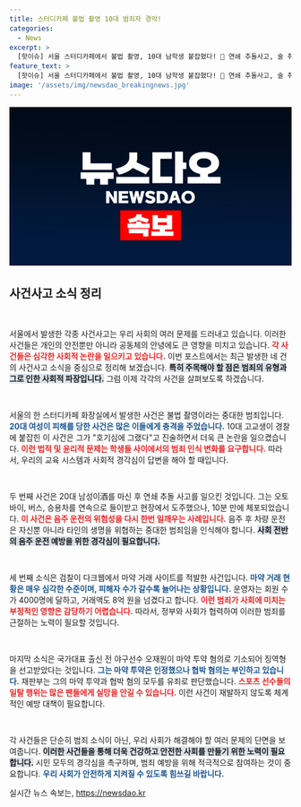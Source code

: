 ```yaml
---
title: 스터디카페 불법 촬영 10대 범죄자 경악!
categories:
  - News
excerpt: >
  [핫이슈] 서울 스터디카페에서 불법 촬영, 10대 남학생 붙잡혔다! 🍂 연쇄 추돌사고, 술 취한 20대 남성 체포! 🚨 마약 거래 다크웹 적발, 회원 수 4천명! ⚖️ 국가대표 야구선수 오재원, 마약 투약으로 징역형 선고! 
feature_text: >
  [핫이슈] 서울 스터디카페에서 불법 촬영, 10대 남학생 붙잡혔다! 🍂 연쇄 추돌사고, 술 취한 20대 남성 체포! 🚨 마약 거래 다크웹 적발, 회원 수 4천명! ⚖️ 국가대표 야구선수 오재원, 마약 투약으로 징역형 선고! 
image: '/assets/img/newsdao_breakingnews.jpg'
---
```


<p><img src="/assets/img/newsdao_breakingnews.jpg" alt="ontimetimes 속보" /></p>

<h2 data-ke-size="size26">사건사고 소식 정리</h2>

<p data-ke-size="size16">&nbsp;</p>

<p>서울에서 발생한 각종 사건사고는 우리 사회의 여러 문제를 드러내고 있습니다. 이러한 사건들은 개인의 안전뿐만 아니라 공동체의 안녕에도 큰 영향을 미치고 있습니다. <b><span style="color: #ee2323;">각 사건들은 심각한 사회적 논란을 일으키고 있습니다.</span></b> 이번 포스트에서는 최근 발생한 네 건의 사건사고 소식을 중심으로 정리해 보겠습니다. <b><span style="background-color: #21538527;">특히 주목해야 할 점은 범죄의 유형과 그로 인한 사회적 파장입니다.</span></b> 그럼 이제 각각의 사건을 살펴보도록 하겠습니다.</p>

<p data-ke-size="size16">&nbsp;</p>

<p>서울의 한 스터디카페 화장실에서 발생한 사건은 불법 촬영이라는 중대한 범죄입니다. <b><span style="color: #1a5490;">20대 여성이 피해를 당한 사건은 많은 이들에게 충격을 주었습니다.</span></b> 10대 고교생이 경찰에 붙잡힌 이 사건은 그가 "호기심에 그랬다"고 진술하면서 더욱 큰 논란을 일으켰습니다. <b><span style="color: #ee2323;">이런 법적 및 윤리적 문제는 학생들 사이에서의 범죄 인식 변화를 요구합니다.</span></b> 따라서, 우리의 교육 시스템과 사회적 경각심이 답변을 해야 할 때입니다.</p>

<p data-ke-size="size16">&nbsp;</p>

<p>두 번째 사건은 20대 남성이酒를 마신 후 연쇄 추돌 사고를 일으킨 것입니다. 그는 오토바이, 버스, 승용차를 연속으로 들이받고 현장에서 도주했으나, 10분 만에 체포되었습니다. <b><span style="color: #ee2323;">이 사건은 음주 운전의 위험성을 다시 한번 일깨우는 사례입니다.</span></b> 음주 후 차량 운전은 자신뿐 아니라 타인의 생명을 위협하는 중대한 범죄임을 인식해야 합니다. <b><span style="background-color: #21538527;">사회 전반의 음주 운전 예방을 위한 경각심이 필요합니다.</span></b></p>

<p data-ke-size="size16">&nbsp;</p>

<p>세 번째 소식은 검찰이 다크웹에서 마약 거래 사이트를 적발한 사건입니다. <b><span style="color: #1a5490;">마약 거래 현황은 매우 심각한 수준이며, 피해자 수가 갈수록 늘어나는 상황입니다.</span></b> 운영자는 회원 수가 4000명에 달하고, 거래액도 8억 원을 넘겼다고 합니다. <b><span style="color: #ee2323;">이런 범죄가 사회에 미치는 부정적인 영향은 감당하기 어렵습니다.</span></b> 따라서, 정부와 사회가 협력하여 이러한 범죄를 근절하는 노력이 필요할 것입니다.</p>

<p data-ke-size="size16">&nbsp;</p>

<p>마지막 소식은 국가대표 출신 전 야구선수 오재원이 마약 투약 혐의로 기소되어 징역형을 선고받았다는 것입니다. <b><span style="color: #1a5490;">그는 마약 투약은 인정했으나 협박 혐의는 부인하고 있습니다.</span></b> 재판부는 그의 마약 투약과 협박 혐의 모두를 유죄로 판단했습니다. <b><span style="color: #ee2323;">스포츠 선수들의 일탈 행위는 많은 팬들에게 실망을 안길 수 있습니다.</span></b> 이런 사건이 재발하지 않도록 체계적인 예방 대책이 필요합니다.</p>

<p data-ke-size="size16">&nbsp;</p>

<p>각 사건들은 단순히 범죄 소식이 아닌, 우리 사회가 해결해야 할 여러 문제의 단면을 보여줍니다. <b><span style="background-color: #21538527;">이러한 사건들을 통해 더욱 건강하고 안전한 사회를 만들기 위한 노력이 필요합니다.</span></b> 시민 모두의 경각심을 촉구하며, 범죄 예방을 위해 적극적으로 참여하는 것이 중요합니다. <b><span style="color: #1a5490;">우리 사회가 안전하게 지켜질 수 있도록 힘쓰길 바랍니다.</span></b></p>
실시간 뉴스 속보는, <a href="https://newsdao.kr" rel="dofollow">https://newsdao.kr</a>


